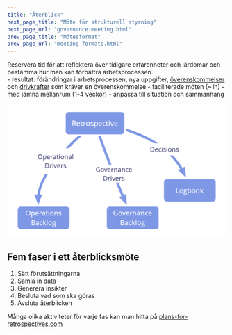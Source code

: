 ```yaml
---
title: "Återblick"
next_page_title: "Möte för strukturell styrning"
next_page_url: "governance-meeting.html"
prev_page_title: "Mötesformat"
prev_page_url: "meeting-formats.html"
---
```



<div class="card summary"><div class="card-body">Reservera tid för att reflektera över tidigare erfarenheter och lärdomar och bestämma hur man kan förbättra arbetsprocessen.
</div></div>
-   resultat: förändringar i arbetsprocessen, nya uppgifter, <a href="glossary.html#entry-agreement" class="glossary-tooltip" data-toggle="tooltip" title="Överenskommelse: En överenskommen inriktning, process, förhållningssätt eller policy som skapats för att vägleda värdeflödet.">överenskommelser</a> och <a href="glossary.html#entry-organizational-driver" class="glossary-tooltip" data-toggle="tooltip" title="Organisatorisk drivkraft: En drivkraft är en persons eller grupps motiv till att agera på en specifik situation. En drivkraft anses vara en **organisatorisk drivkraft** om ett svar på den skulle hjälpa organisationen att generera värde, minska spill och slöseri eller undvika oönskade konsekvenser.">drivkrafter</a> som kräver en överenskommelse
-   faciliterade möten (~1h)
-   med jämna mellanrum (1-4 veckor)
-   anpassa till situation och sammanhang

![Olika resultat från ett återblicksmöte](img/meetings/retrospective.png)

## Fem faser i ett återblicksmöte

1. Sätt förutsättningarna
2. Samla in data
3. Generera insikter
4. Besluta vad som ska göras
5. Avsluta återblicken

Många olika aktiviteter för varje fas kan man hitta på [plans-for-retrospectives.com](http://www.plans-for-retrospectives.com/)
